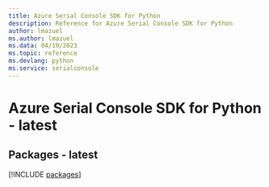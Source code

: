 ```yaml
---
title: Azure Serial Console SDK for Python
description: Reference for Azure Serial Console SDK for Python
author: lmazuel
ms.author: lmazuel
ms.data: 04/19/2023
ms.topic: reference
ms.devlang: python
ms.service: serialconsole
---
```

# Azure Serial Console SDK for Python - latest
## Packages - latest
[!INCLUDE [packages](serial-console-index.md)]